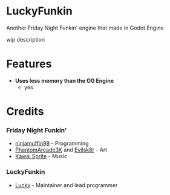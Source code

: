 # LuckyFunkin
Another Friday Night Funkin' engine that made in Godot Engine

wip description

# Features

 - **Uses less memory than the OG Engine**
	 - yes

# Credits
### Friday Night Funkin'
 - [ninjamuffin99](https://twitter.com/ninja_muffin99) - Programming
 - [PhantomArcade3K](https://twitter.com/phantomarcade3k) and [Evilsk8r](https://twitter.com/evilsk8r) - Art
 - [Kawai Sprite](https://twitter.com/kawaisprite) - Music

### LuckyFunkin
- [Lucky](https://twitter.com/Luckysy_) - Maintainer and lead programmer
